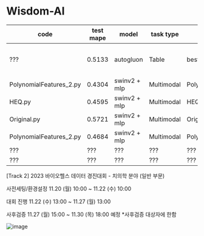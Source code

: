 # Wisdom-AI


|code|test mape|model|task type|hyperparameter|drop columns|Validation|
|---|---|---|---|---|---|---|
|???|0.5133|autogluon|Table|best_quality, num_stack: 3|filename, ID, date, weight, bmi|No|
|PolynomialFeatures_2.py|0.4304|swinv2 + mlp|Multimodal|PolynomialFeatures(degree=2)|ID, date, filename|Yes|
|HEQ.py|0.4595|swinv2 + mlp|Multimodal|HEQ|ID, date, filename|Yes|
|Original.py|0.5721|swinv2 + mlp|Multimodal|Original|ID, date, filename|Yes|
|PolynomialFeatures_2.py|0.4684|swinv2 + mlp|Multimodal|PolynomialFeatures(degree=2)|ID, date, filename|No|
|???|???|???|???|???|???|???|
|???|???|???|???|???|???|???|


[Track 2] 2023 바이오헬스 데이터 경진대회 - 치의학 분야 (일반 부문)




사전세팅/환경설정
11.20 (월) 10:00 
~ 11.22 (수) 10:00

대회 진행
11.22 (수) 13:00 
~ 11.27 (월) 13:00

사후검증
11.27 (월) 15:00
~ 11.30 (목) 18:00 예정
*사후검증 대상자에 한함



![image](https://github.com/seok-AI/Wisdom-AI/assets/85815265/64a91b4b-b6c6-4590-9770-824d5de103de)
